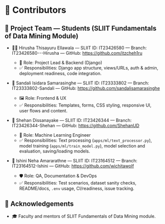 # 🙌 Contributors

## 🏫 Project Team — Students (SLIIT Fundamentals of Data Mining Module)

- 👨‍💻 Hirusha Thisayuru Ellawala — SLIIT ID: IT23426580 — Branch: IT23426580---Hirusha — GitHub: https://github.com/itzcheh1ru
  - 🧭 Role: Project Lead & Backend (Django)
  - ✅ Responsibilities: Django app structure, views/URLs, auth & admin, deployment readiness, code integration.

- 🎨 Sandali Isidara Samarasinghe — SLIIT ID: IT23333802 — Branch: IT23333802-Sandali — GitHub: https://github.com/sandalisamarasinghe
  - 🖼️ Role: Frontend & UX
  - ✅ Responsibilities: Templates, forms, CSS styling, responsive UI, user flows and content.

- 🧪 Shehan Dissanayake — SLIIT ID: IT23426344 — Branch: IT23426344-Shehan — GitHub: https://github.com/ShehanUD
  - 🧠 Role: Machine Learning Engineer
  - ✅ Responsibilities: Text processing (`apps/ml/text_processor.py`), model training (`apps/ml/train_model.py`), model selection and evaluation, saving/loading models.

- 🧭 Ishini Neha Amararathne — SLIIT ID: IT23164512 — Branch: IT23164512-Ishini — GitHub: https://github.com/wichitawolf
  - 🛡️ Role: QA, Documentation & DevOps
  - ✅ Responsibilities: Test scenarios, dataset sanity checks, README/docs, `.env` usage, CI/readiness, issue tracking.

## 🙏 Acknowledgements

- 🎓 Faculty and mentors of SLIIT Fundamentals of Data Mining module.
